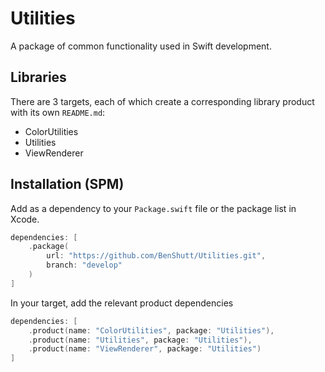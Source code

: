 # Utilities

A package of common functionality used in Swift development.

## Libraries

There are 3 targets, each of which create a corresponding library product with its own `README.md`:

- ColorUtilities
- Utilities
- ViewRenderer

## Installation (SPM)

Add as a dependency to your `Package.swift` file or the package list in Xcode.

```swift
dependencies: [
    .package(
        url: "https://github.com/BenShutt/Utilities.git",
        branch: "develop"
    )
]
```

In your target, add the relevant product dependencies

```swift
dependencies: [
    .product(name: "ColorUtilities", package: "Utilities"),
    .product(name: "Utilities", package: "Utilities"),
    .product(name: "ViewRenderer", package: "Utilities")
]
```
